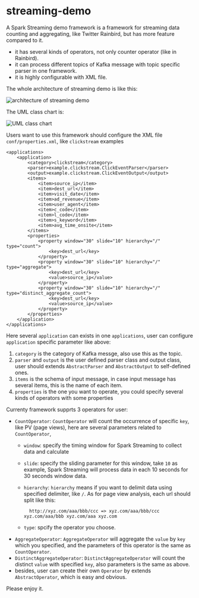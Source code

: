 streaming-demo
==============

A Spark Streaming demo framework is a framework for streaming data counting and aggregating, like Twitter Rainbird, but has more feature compared to it.

* it has several kinds of operators, not only counter operator (like in Rainbird).
* it can process different topics of Kafka message with topic specific parser in one framework.
* it is highly configurable with XML file.


The whole architecture of streaming demo is like this:

![architecture of streaming demo](http://dl.dropbox.com/u/19230832/streaming_cluster_architecture.png "architecture")

The UML class chart is:

![UML class chart](http://dl.dropbox.com/u/19230832/streaming_uml.jpg "uml")

Users want to use this framework should configure the XML file `conf/properties.xml`, like `clickstream` examples

    <applications>
        <application>
            <category>clickstream</category>
            <parser>example.clickstream.ClickEventParser</parser>
            <output>example.clickstream.ClickEventOutput</output>
            <items>
                <item>source_ip</item>
                <item>dest_url</item>
                <item>visit_date</item>
                <item>ad_revenue</item>
                <item>user_agent</item>
                <item>c_code</item>
                <item>l_code</item>
                <item>s_keyword</item>
                <item>avg_time_onsite</item>
            </items>
            <properties>
                <property window="30" slide="10" hierarchy="/" type="count">
                    <key>dest_url</key>
                </property>
                <property window="30" slide="10" hierarchy="/" type="aggregate">
                    <key>dest_url</key>
                    <value>source_ip</value>
                </property>
                <property window="30" slide="10" hierarchy="/" type="distinct_aggregate_count">
                    <key>dest_url</key>
                    <value>source_ip</value>
                </property>
            </properties>
        </application>
    </applications>

Here several `application` can exists in one `applications`, user can configure `application` specific parameter like above:

1. `category` is the category of Kafka messge, also use this as the topic.
2. `parser` and `output` is the user defined parser class and output class, user should extends `AbstractParser` and `AbstractOutput` to self-defined ones.
3. `items` is the schema of input message, in case input message has several items, this is the name of each item.
4. `properties` is the one you want to operate, you could specify several kinds of operators with some properties

Currenty framework supprts 3 operators for user:

* `CountOperator`: `CountOperator` will count the occurrence of specific `key`, like PV (page views), here are several parameters related to `CountOperator`,
    * `window`: specify the timing window for Spark Streaming to collect data and calculate
    * `slide`: specify the sliding parameter for this window, take `10` as example, Spark Streaming will process data in each 10 seconds for 30 seconds window data.
    * `hierarchy`: `hierarchy` means if you want to delimit data using specified delimiter, like `/`. As for page view analysis, each url should split like this:

            http://xyz.com/aaa/bbb/ccc => xyz.com/aaa/bbb/ccc xyz.com/aaa/bbb xyz.com/aaa xyz.com
    * `type`: spcify the operator you choose.
* `AggregateOperator`: `AggregateOperator` will aggregate the `value` by `key` which you specified, and the parameters of this operator is the same as `CountOperator`.
* `DistinctAggregateOperator`: `DistinctAggregateOperator` will count the distinct `value` with specified `key`, also parameters is the same as above.
* besides, user can create their own `Operator` by extends `AbstractOperator`, which is easy and obvious.

Please enjoy it.


